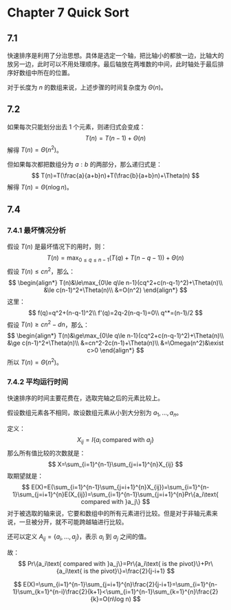 # Chapter 7 Quick Sort

## 7.1

快速排序是利用了分治思想。具体是选定一个轴，把比轴小的都放一边，比轴大的放另一边，此时可以不用处理顺序。最后轴放在两堆数的中间，此时轴处于最后排序好数组中所在的位置。

对于长度为 $n$ 的数组来说，上述步骤的时间复杂度为 $\Theta(n)$。

## 7.2

如果每次只能划分出去 1 个元素，则递归式会变成：
$$
T(n)=T(n-1)+\Theta(n)
$$
解得 $T(n)=\Theta(n^2)$。

但如果每次都把数组分为 $a:b$ 的两部分，那么递归式是：
$$
T(n)=T(\frac{a}{a+b}n)+T(\frac{b}{a+b}n)+\Theta(n)
$$
解得 $T(n)=\Theta(n\log n)$。

## 7.4

### 7.4.1 最坏情况分析

假设 $T(n)$ 是最坏情况下的用时，则：
$$
T(n)=\max_{0\le q\le n-1}(T(q)+T(n-q-1))+\Theta(n)
$$
假设 $T(n)\le cn^2$，那么：
$$
\begin{align*}
T(n)&\le\max_{0\le q\le n-1}(cq^2+c(n-q-1)^2)+\Theta(n)\\
&\le c(n-1)^2+\Theta(n)\\
&=O(n^2)
\end{align*}
$$
这里：
$$
f(q)=q^2+(n-q-1)^2\\
f'(q)=2q-2(n-q-1)=0\\
q^*=(n-1)/2
$$
假设 $T(n)\ge cn^2-dn$，那么：
$$
\begin{align*}
T(n)&\ge\max_{0\le q\le n-1}(cq^2+c(n-q-1)^2)+\Theta(n)\\
&\ge c(n-1)^2+\Theta(n)\\
&=cn^2-2c(n-1)+\Theta(n)\\
&=\Omega(n^2)&\exist c>0
\end{align*}
$$
所以 $T(n)=\Theta(n^2)$。

### 7.4.2 平均运行时间

快速排序的时间主要花费在，选取完轴之后的元素比较上。

假设数组元素各不相同，故设数组元素从小到大分别为 $a_1,\dots,a_n$。

定义：
$$
X_{ij}=I\{a_i\text{ compared with }a_j\}
$$
那么所有值比较的次数就是：
$$
X=\sum_{i=1}^{n-1}\sum_{j=i+1}^{n}X_{ij}
$$
取期望就是：
$$
E(X)=E(\sum_{i=1}^{n-1}\sum_{j=i+1}^{n}X_{ij})=\sum_{i=1}^{n-1}\sum_{j=i+1}^{n}E(X_{ij})=\sum_{i=1}^{n-1}\sum_{j=i+1}^{n}Pr\{a_i\text{ compared with }a_j\}
$$
对于被选取的轴来说，它要和数组中的所有元素进行比较。但是对于非轴元素来说，一旦被分开，就不可能跨越轴进行比较。

还可以定义 $A_{ij}=\{a_i,\dots,a_j\}$，表示 $a_i$ 到 $a_j$ 之间的值。

故：
$$
Pr\{a_i\text{ compared with }a_j\}=Pr\{a_i\text{ is the pivot}\}+Pr\{a_i\text{ is the pivot}\}=\frac{2}{j-i+1}
$$

$$
E(X)=\sum_{i=1}^{n-1}\sum_{j=i+1}^{n}\frac{2}{j-i+1}=\sum_{i=1}^{n-1}\sum_{k=1}^{n-i}\frac{2}{k+1}<\sum_{i=1}^{n-1}\sum_{k=1}^{n}\frac{2}{k}=O(n\log n)
$$

